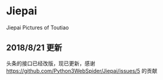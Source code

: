 # Jiepai

Jiepai Pictures of Toutiao

## 2018/8/21 更新

头条的接口已经改版，现已更新，感谢 https://github.com/Python3WebSpider/Jiepai/issues/5 的贡献
